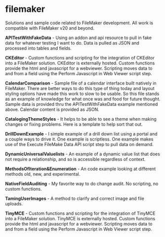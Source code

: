 # filemaker
 Solutions and sample code related to FileMaker development.  All work is compatible with FileMaker v20 and beyond.


 **APITestWithFakeData** - Using an addon and api resource to pull in fake data for whatever testing I want to do.  Data is pulled as JSON and processed into tables and fields.

 **CKEditor** - Custom functions and scripting for the integration of CKEditor into a FileMaker solution.  CKEditor is externally hosted.  Custom functions provide the html and javascript for a webviewer. Scripting moves data to and from a field using the Perform Javascript in Web Viewer script step.

 **CalendarComparison** - Sample file of a calendar interface built natively in FileMaker.  There are better ways to do this type of thing today and layout styling options have made this work to slow to be usable.  So this file stands as an example of knowledge for what once was and food for future thought.   Sample data is provided thru the APITestWithFakeData example mentioned above.  Calendar content is provided as JSON.

 **CatalogingThemeStyles** - It helps to be able to see a theme when making changes or fixing problems.  Here is a template to help sort that out.

 **DrillDownExample** - I simple example of a drill down list using a portal and a couple ways to drive it.  One example is scriptless.  One example makes use of the Execute FileMake Data API script step to pull data on demand.

 **DynamicUniversalValuelists** - An example of a dynamic value list that does not require a relationship, and so is accessible regardless of context.

 **MethodsOfIteration&Enumeration** - An code example looking at different methods old, new, and experimental.

 **NativeFieldAuditing** - My favorite way to do change audit.  No scripting, no custom functions.

 **TamingUserImages** - A method to clarify and correct image and file uploads.

 **TinyMCE** - Custom functions and scripting for the integration of TinyMCE into a FileMaker solution.  TinyMCE is externally hosted.  Custom functions provide the html and javascript for a webviewer. Scripting moves data to and from a field using the Perform Javascript in Web Viewer script step.